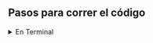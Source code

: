 ## Pasos para correr el código

<!-- TABLE OF CONTENTS -->
<details>
  <summary>En Terminal</summary>
  <ol>
    <li>
      <a>Descargar toda la carpeta del ejercicio, o bien solo el archivo .py que se desea correr</a>
      <a>Abrir la terminal o Command Prompt (CMD) de la computadora<a/>
      <a>Utilizando el comando "cd" en la terminal, dirigirse al directorio donde se encuentra el archivo</a>
      <a>Ingresar el comando `python3 "nombre del archivo" ,py` </a>
